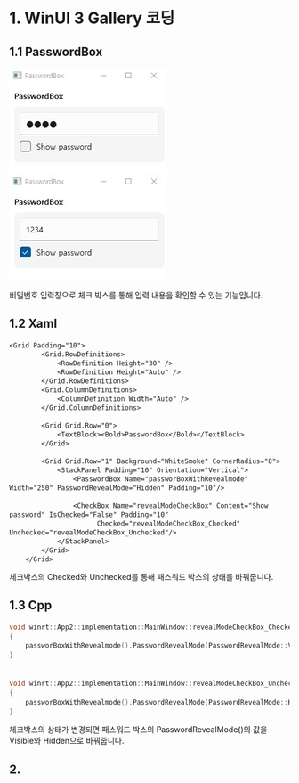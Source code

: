 # 1. WinUI 3 Gallery 코딩

## 1.1 PasswordBox

![1](/img/1.png) ![2](/img/2.png)

비밀번호 입력창으로 체크 박스를 통해 입력 내용을 확인할 수 있는 기능입니다.

## 1.2 Xaml

```xaml
<Grid Padding="10">
        <Grid.RowDefinitions>
            <RowDefinition Height="30" />
            <RowDefinition Height="Auto" />
        </Grid.RowDefinitions>
        <Grid.ColumnDefinitions>
            <ColumnDefinition Width="Auto" />
        </Grid.ColumnDefinitions>

        <Grid Grid.Row="0">
            <TextBlock><Bold>PasswordBox</Bold></TextBlock>
        </Grid>

        <Grid Grid.Row="1" Background="WhiteSmoke" CornerRadius="8">
            <StackPanel Padding="10" Orientation="Vertical">
                <PasswordBox Name="passworBoxWithRevealmode" Width="250" PasswordRevealMode="Hidden" Padding="10"/>

                <CheckBox Name="revealModeCheckBox" Content="Show password" IsChecked="False" Padding="10"
                      Checked="revealModeCheckBox_Checked" Unchecked="revealModeCheckBox_Unchecked"/>
            </StackPanel>
        </Grid>
    </Grid>
```

체크박스의 Checked와 Unchecked를 통해 패스워드 박스의 상태를 바꿔줍니다.

## 1.3 Cpp

```cpp
void winrt::App2::implementation::MainWindow::revealModeCheckBox_Checked(winrt::Windows::Foundation::IInspectable const& sender, winrt::Microsoft::UI::Xaml::RoutedEventArgs const& e)
{
    passworBoxWithRevealmode().PasswordRevealMode(PasswordRevealMode::Visible);
}


void winrt::App2::implementation::MainWindow::revealModeCheckBox_Unchecked(winrt::Windows::Foundation::IInspectable const& sender, winrt::Microsoft::UI::Xaml::RoutedEventArgs const& e)
{
    passworBoxWithRevealmode().PasswordRevealMode(PasswordRevealMode::Hidden);
}
```

체크박스의 상태가 변경되면 패스워드 박스의 PasswordRevealMode()의 값을 Visible와 Hidden으로 바꿔줍니다.

## 2. 

